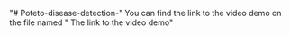 "# Poteto-disease-detection-" 
You can find the link to the video demo on the file named " The link to the video demo"
